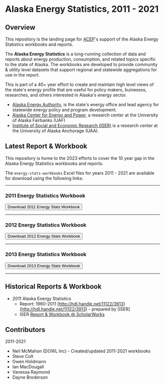 # Alaska Energy Statistics, 2011 - 2021

## Overview

This repository is the landing page for [ACEP](https://uaf.edu/acep)'s support of the Alaska Energy Statistics workbooks and reports. 

The **Alaska Energy Statistics** is a long-running collection of data and reports about  energy production, consumption, and related topics specific to the state of Alaska.  The workbooks are developed to provide community & utility level datasets that support regional and statewide aggregations for use in the report.

This is part of a 40+ year effort to create and maintain high level views of the state's energy profile that are useful for policy makers, buinesess, researches, and others interested in Alaska's energy sector.  

- [Alaska Energy Authority](https://www.akenergyauthority.org/), is the state's energy office and lead agency for statewide energy policy and program development.
- [Alaska Center for Energy and Power](https://uaf.edu/acep), a research center at the University of Alaska Fairbanks (UAF)
- [Institute of Social and Economic Research (ISER)](https://iseralaska.org/) is a research center at the University of Alaska Anchorage (UAA).

## Latest Report & Workbook

This repository is home to the 2023 efforts to cover the 10 year gap in the Alaska Energy Statistics workbooks and reports. 

The `energy-stats-workbooks` Excel files for years 2011 - 2021 are available for download using the following links: 

<hr>

 ### 2011 Energy Statistics Workbook
<a href="/test2011.csv" download> 
  <button> Download 2011 Energy Stats Workbook </button>
</a>
<hr>

### 2012 Energy Statistics Workbook
<a href="/test2012.csv" download> 
  <button> Download 2012 Energy Stats Workbook </button>
</a>
<hr>

### 2013 Energy Statistics Workbook
<a href="/test2013.csv" download> 
  <button> Download 2013 Energy Stats Workbook </button>
</a>
<hr>

## Historical Reports & Workbook

- 2011 Alaska Energy Statistics 
  - Report: 1960-2011 [http://hdl.handle.net/11122/3913](http://hdl.handle.net/11122/3913) - prepared by [ISER]
  - ISER [Report & Workbook @ ScholarWorks](https://scholarworks.alaska.edu/handle/11122/3852)


## Contributors

2011-2021
- Neil McMahon (DOWL Inc) - Created/updated 2011-2021 workbooks
- Steve Colt 
- Gwen Holdmann 
- Ian MacDougall 
- Vanessa Raymond 
- Dayne Broderson 

